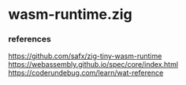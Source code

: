 # wasm-runtime.zig

### references
https://github.com/safx/zig-tiny-wasm-runtime
https://webassembly.github.io/spec/core/index.html
https://coderundebug.com/learn/wat-reference
